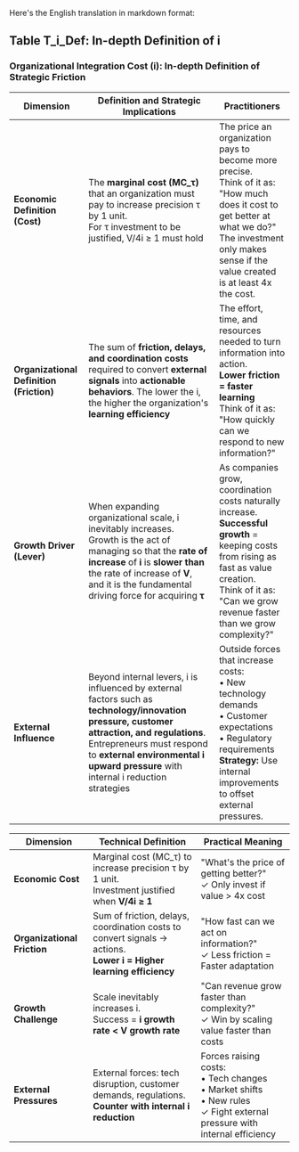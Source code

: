 Here's the English translation in markdown format:

## Table T_i_Def: In-depth Definition of i

### Organizational Integration Cost (**i**): In-depth Definition of Strategic Friction

| **Dimension**                            | **Definition and Strategic Implications**                                                                                                                                                                                                                     | Practitioners                                                                                                                                                                                                        |
| ---------------------------------------- | ------------------------------------------------------------------------------------------------------------------------------------------------------------------------------------------------------------------------------------------------------------- | -------------------------------------------------------------------------------------------------------------------------------------------------------------------------------------------------------------------- |
| **Economic Definition (Cost)**           | The **marginal cost (MC_τ)** that an organization must pay to increase precision τ by 1 unit. <br>For τ investment to be justified, V/4i ≥ 1 must hold                                                                                                        | The price an organization pays to become more precise. <br>Think of it as: "How much does it cost to get better at what we do?" <br>The investment only makes sense if the value created is at least 4x the cost.    |
| **Organizational Definition (Friction)** | The sum of **friction, delays, and coordination costs** required to convert **external signals** into **actionable behaviors**. The lower the i, the higher the organization's **learning efficiency**                                                        | The effort, time, and resources needed to turn information into action. <br>**Lower friction = faster learning** <br>Think of it as: "How quickly can we respond to new information?"                                |
| **Growth Driver (Lever)**                | When expanding organizational scale, i inevitably increases. <br>Growth is the act of managing so that the **rate of increase** of **i** is **slower than** the rate of increase of **V**, and it is the fundamental driving force for acquiring **τ**        | As companies grow, coordination costs naturally increase. <br>**Successful growth** = keeping costs from rising as fast as value creation. <br>Think of it as: "Can we grow revenue faster than we grow complexity?" |
| **External Influence**                   | Beyond internal levers, i is influenced by external factors such as **technology/innovation pressure, customer attraction, and regulations**. Entrepreneurs must respond to **external environmental i upward pressure** with internal i reduction strategies | Outside forces that increase costs: <br>• New technology demands <br>• Customer expectations <br>• Regulatory requirements <br>**Strategy:** Use internal improvements to offset external pressures.                 |



|**Dimension**|**Technical Definition**|**Practical Meaning**|
|---|---|---|
|**Economic Cost**|Marginal cost (MC_τ) to increase precision τ by 1 unit. <br>Investment justified when **V/4i ≥ 1**|"What's the price of getting better?" <br>✓ Only invest if value > 4x cost|
|**Organizational Friction**|Sum of friction, delays, coordination costs to convert signals → actions. <br>**Lower i = Higher learning efficiency**|"How fast can we act on information?" <br>✓ Less friction = Faster adaptation|
|**Growth Challenge**|Scale inevitably increases i. <br>Success = **i growth rate < V growth rate**|"Can revenue grow faster than complexity?" <br>✓ Win by scaling value faster than costs|
|**External Pressures**|External forces: tech disruption, customer demands, regulations. <br>**Counter with internal i reduction**|Forces raising costs: <br>• Tech changes <br>• Market shifts <br>• New rules <br>✓ Fight external pressure with internal efficiency|
